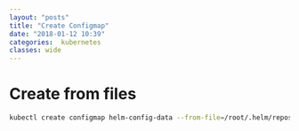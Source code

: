 ```yaml
---
layout: "posts"
title: "Create Configmap"
date: "2018-01-12 10:39"
categories:  kubernetes
classes: wide
---
```


# Create from files
```bash
kubectl create configmap helm-config-data --from-file=/root/.helm/repository/repositories.yaml -n usernamespace
```
